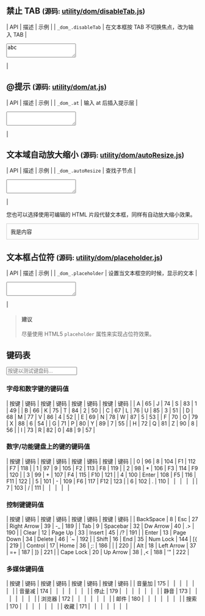 ## 禁止 TAB <small>(源码: [utility/dom/disableTab.js](../../utility/dom/disableTab.js))</small>

| API | 描述 | 示例 |
| `_dom_.disableTab` | 在文本框按 TAB 不切换焦点，改为输入 TAB | 

<aside class="doc-demo"><textarea id="disableTab_elem">abc</textarea> <script>$('#disableTab_elem').disableTab();</script></aside>

 |

## @提示 <small>(源码: [utility/dom/at.js](../../utility/dom/at.js))</small>

| API | 描述 | 示例 |
| `_dom_.at` | 输入 at 后插入提示层 | 

<aside class="doc-demo"><textarea id="at_elem"></textarea><script>$('#at_elem').at({ char: '@', show: function (x, y, contentBefore, contentAfter, e) { // 创建弹层... }, hide: function (e) { // 关闭弹层... }, up: function (e) { // 弹层显示后输入上的操作。 }, down: function (e) { // 弹层显示后输入下的操作。 }, enter: function (e) { // 弹层显示后输入回车的操作。 }, keyPress: function (e) { // 谈层显示后输入键盘事件的操作。 } });</script></aside>

 |

## 文本域自动放大缩小 <small>(源码: [utility/dom/autoResize.js](../../utility/dom/autoResize.js))</small>

| API | 描述 | 示例 |
| `_dom_.autoResize` | 查找子节点 | 

<aside class="doc-demo"><textarea id="autoResize_elem"></textarea><script>$('#autoResize_elem').autoResize();</script></aside>

 |

您也可以选择使用可编辑的 HTML 片段代替文本框，同样有自动放大缩小效果。

<aside class="doc-demo">

<div style="border:1px solid #ccc;padding: 10px;" contenteditable="true">我是内容</div>

</aside>

## 文本框占位符 <small>(源码: [utility/dom/placeholder.js](../../utility/dom/placeholder.js))</small>

| API | 描述 | 示例 |
| `_dom_.placeholder` | 设置当文本框空的时候，显示的文本 | 

<aside class="doc-demo"><textarea id="placeholder_elem"></textarea><script>$('#placeholder_elem').placeholder("请输入内容...");</script></aside>

 |

> #### 建议
> 
> 尽量使用 HTML5 `placeholder` 属性来实现占位符效果。

## 键码表

<input onkeydown="this.value=event.keyCode" placeholder="按键以测试键盘码...">

### 字母和数字键的键码值

| 按键 | 键码 | 按键 | 键码 | 按键 | 键码 | 按键 | 键码 |
| A | 65 | J | 74 | S | 83 | 1 | 49 |
| B | 66 | K | 75 | T | 84 | 2 | 50 |
| C | 67 | L | 76 | U | 85 | 3 | 51 |
| D | 68 | M | 77 | V | 86 | 4 | 52 |
| E | 69 | N | 78 | W | 87 | 5 | 53 |
| F | 70 | O | 79 | X | 88 | 6 | 54 |
| G | 71 | P | 80 | Y | 89 | 7 | 55 |
| H | 72 | Q | 81 | Z | 90 | 8 | 56 |
| I | 73 | R | 82 | 0 | 48 | 9 | 57 |

### 数字/功能键盘上的键的键码值

| 按键 | 键码 | 按键 | 键码 | 按键 | 键码 | 按键 | 键码 |
| 0 | 96 | 8 | 104 | F1 | 112 | F7 | 118 |
| 1 | 97 | 9 | 105 | F2 | 113 | F8 | 119 |
| 2 | 98 | * | 106 | F3 | 114 | F9 | 120 |
| 3 | 99 | + | 107 | F4 | 115 | F10 | 121 |
| 4 | 100 | Enter | 108 | F5 | 116 | F11 | 122 |
| 5 | 101 | - | 109 | F6 | 117 | F12 | 123 |
| 6 | 102 | . | 110 |   |   |   |   |
| 7 | 103 | / | 111 |   |   |   |   |

### 控制键键码值

| 按键 | 键码 | 按键 | 键码 | 按键 | 键码 | 按键 | 键码 |
| BackSpace | 8 | Esc | 27 | Right Arrow | 39 | -_ | 189 |
| Tab | 9 | Spacebar | 32 | Dw Arrow | 40 | .> | 190 |
| Clear | 12 | Page Up | 33 | Insert | 45 | /? | 191 |
| Enter | 13 | Page Down | 34 | Delete | 46 | `~ | 192 |
| Shift | 16 | End | 35 | Num Lock | 144 | [{ | 219 |
| Control | 17 | Home | 36 | ;: | 186 | | | 220 |
| Alt | 18 | Left Arrow | 37 | =+ | 187 | ]} | 221 |
| Cape Lock | 20 | Up Arrow | 38 | ,< | 188 | '" | 222 |

### 多媒体键码值

| 按键 | 键码 | 按键 | 键码 | 按键 | 键码 | 按键 | 键码 |
| 音量加 | 175 |   |   |   |   |   |   |
| 音量减 | 174 |   |   |   |   |   |   |
| 停止 | 179 |   |   |   |   |   |   |
| 静音 | 173 |   |   |   |   |   |   |
| 浏览器 | 172 |   |   |   |   |   |   |
| 邮件 | 180 |   |   |   |   |   |   |
| 搜索 | 170 |   |   |   |   |   |   |
| 收藏 | 171 |   |   |   |   |   |   |